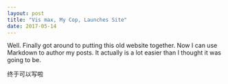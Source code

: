 ```yaml
---
layout: post
title: "Vis max, My Cop, Launches Site"
date: 2017-05-14
---
```


Well. Finally got around to putting this old website together.
Now I can use Markdown to author my posts.
It actually is a lot easier than I thought it was going to be.

终于可以写啦